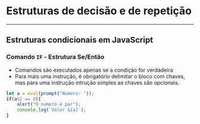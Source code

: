 # Estruturas de decisão e de repetição
---
## Estruturas condicionais em JavaScript

### Comando `IF` - Estrutura Se/Então
- Comandos são executados apenas se a condição for verdadeira
- Para mais uma instrução, é obrigatório delimitar o bloco com chaves, mas para uma instrução intrução simples as chaves são opcionais.

```javascript
let a = eval(prompt("Numero: "));
if(a%2 == 0){
    alert("O número é par");
    console.log(`Valor &{a}`);
}
```
